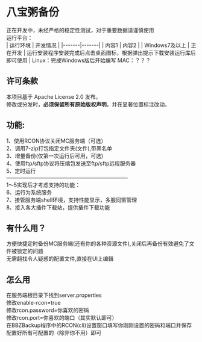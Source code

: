 # 八宝粥备份
正在开发中，未经严格的稳定性测试，对于重要数据请谨慎使用  
运行平台：  
| 运行环境 | 开发情况 |
   |-------|-------|
   | 内容1 | 内容2 |
   | Windows7及以上 | 正在开发 | 运行安装程序安装完成后点击桌面图标，根据弹出提示下载安装运行库后即可使用 |
Linux：完成Windows版后开始编写
MAC：？？？
## 许可条款
   本项目基于 Apache License 2.0 发布。  
   修改或分发时，**必须保留所有原始版权声明**，并在显著位置标注改动。  
## 功能:
1、使用RCON协议关闭MC服务端（可选）  
2、调用7-zip打包指定文件夹(文件),带黑名单  
3、增量备份(仅第一次运行后可用，可选)  
4、使用ftp/sftp协议将压缩包发送至ftp/sftp远程服务器  
5、定时运行  
———————————————————————  
1～5实现后才考虑支持的功能：  
6、运行为系统服务  
7、接管服务端shell环境，支持性能显示，多服同窗管理  
8、接入各大插件下载站，提供插件下载功能  
## 有什么用？
方便快捷定时备份MC服务端(还有你的各种资源文件),关闭后再备份有效避免了文件被锁定的问题  
无需翻找令人疑惑的配置文件,直接在UI上编辑  
## 怎么用  
在服务端根目录下找到server.properties  
修改enable-rcon=true  
修改rcon.password=你喜欢的密码  
修改rcon.port=你喜欢的端口（其实默认即可）  
在BBZBackup程序中的RCON(cli)设置窗口填写你刚刚设置的密码和端口并保存  
配置好所有可配置的（除非你不用）即可
